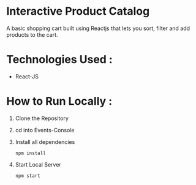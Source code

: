 # Interactive Product Catalog

 A basic shopping cart built using Reactjs that lets you sort, filter and add products to the cart.

 
# Technologies Used :
  * React-JS
  
# How to Run Locally :

1. Clone the Repository

2. cd into Events-Console
      
3. Install all dependencies
      
      `npm install`
      
4. Start Local Server
      
      `npm start`
 
 
